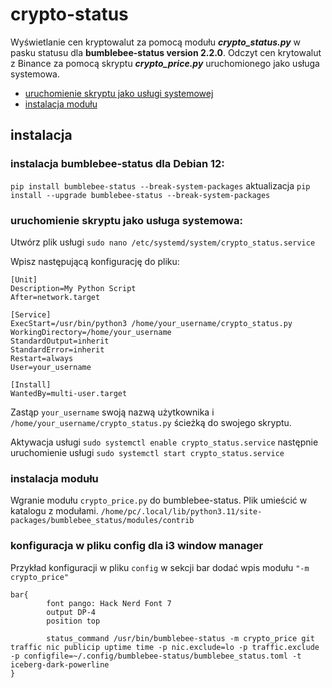 # crypto-status
Wyświetlanie cen kryptowalut za pomocą modułu ***crypto_status.py*** w pasku statusu dla **bumblebee-status version 2.2.0**. Odczyt cen krytowalut z Binance za pomocą skryptu ***crypto_price.py*** uruchomionego jako usługa systemowa.

- [uruchomienie skryptu jako usługi systemowej](#uruchomienie-skryptu-jako-usługa-systemowa)
- [instalacja modułu](#instalacja-modułu) 

## instalacja
### instalacja bumblebee-status dla Debian 12:

`pip install bumblebee-status --break-system-packages`
aktualizacja
`pip install --upgrade bumblebee-status --break-system-packages`

### uruchomienie skryptu jako usługa systemowa:

Utwórz plik usługi `sudo nano /etc/systemd/system/crypto_status.service`

Wpisz następującą konfigurację do pliku:
```
[Unit]
Description=My Python Script
After=network.target

[Service]
ExecStart=/usr/bin/python3 /home/your_username/crypto_status.py
WorkingDirectory=/home/your_username
StandardOutput=inherit
StandardError=inherit
Restart=always
User=your_username

[Install]
WantedBy=multi-user.target
```

Zastąp `your_username` swoją nazwą użytkownika i `/home/your_username/crypto_status.py` ścieżką do swojego skryptu.

Aktywacja usługi `sudo systemctl enable crypto_status.service` następnie uruchomienie usługi 
`sudo systemctl start crypto_status.service`

### instalacja modułu

Wgranie modułu `crypto_price.py` do bumblebee-status. Plik umieścić w katalogu z modułami.
`/home/pc/.local/lib/python3.11/site-packages/bumblebee_status/modules/contrib`

### konfiguracja w pliku config dla i3 window manager

Przykład konfiguracji w pliku `config` w sekcji bar dodać wpis modułu `"-m crypto_price"`
```
bar{
        font pango: Hack Nerd Font 7
        output DP-4
        position top

        status_command /usr/bin/bumblebee-status -m crypto_price git traffic nic publicip uptime time -p nic.exclude=lo -p traffic.exclude -p configfile=~/.config/bumblebee-status/bumblebee_status.toml -t iceberg-dark-powerline 
}
```
